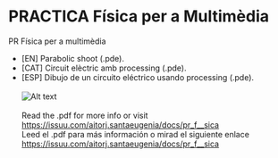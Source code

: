 # PRACTICA Física per a Multimèdia
PR Física per a multimèdia<br>
- [EN] Parabolic shoot (.pde).
- [CAT] Circuit elèctric amb processing (.pde).
- [ESP] Dibujo de un circuito eléctrico usando processing (.pde).<br><br>
![Alt text](https://cloud.githubusercontent.com/assets/14861253/21195594/b72761e0-c234-11e6-854f-1cdfd41d4b57.png)
<br><br>
Read the .pdf for more info or visit https://issuu.com/aitorj.santaeugenia/docs/pr_f__sica<br>
Leed el .pdf para más información o mirad el siguiente enlace https://issuu.com/aitorj.santaeugenia/docs/pr_f__sica
